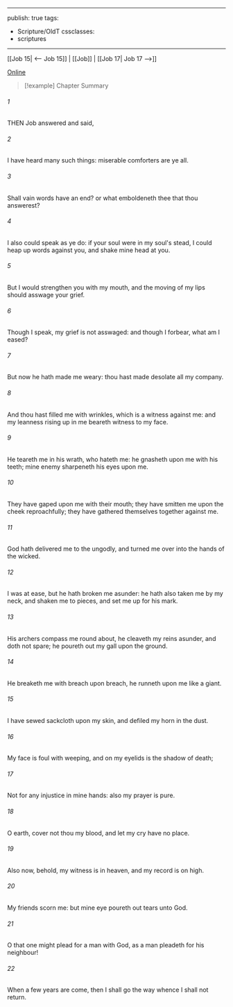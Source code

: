 

---
publish: true
tags:
  - Scripture/OldT
cssclasses:
  - scriptures
---
[[Job 15| <-- Job 15]] | [[Job]] | [[Job 17| Job 17 -->]]

[Online](https://churchofjesuschrist.org/study/scriptures/ot/job/16?lang=eng)

>[!example] Chapter Summary
>
###### 1
THEN Job answered and said,
###### 2
I have heard many such things: miserable comforters are ye all.
###### 3
Shall vain words have an end?  or what emboldeneth thee that thou answerest?
###### 4
I also could speak as ye do: if your soul were in my soul's stead, I could heap up words against you, and shake mine head at you.
###### 5
But I would strengthen you with my mouth, and the moving of my lips should asswage your grief.
###### 6
Though I speak, my grief is not asswaged: and though I forbear, what am I eased?
###### 7
But now he hath made me weary: thou hast made desolate all my company.
###### 8
And thou hast filled me with wrinkles, which is a witness against me: and my leanness rising up in me beareth witness to my face.
###### 9
He teareth me in his wrath, who hateth me: he gnasheth upon me with his teeth; mine enemy sharpeneth his eyes upon me.
###### 10
They have gaped upon me with their mouth; they have smitten me upon the cheek reproachfully; they have gathered themselves together against me.
###### 11
God hath delivered me to the ungodly, and turned me over into the hands of the wicked.
###### 12
I was at ease, but he hath broken me asunder: he hath also taken me by my neck, and shaken me to pieces, and set me up for his mark.
###### 13
His archers compass me round about, he cleaveth my reins asunder, and doth not spare; he poureth out my gall upon the ground.
###### 14
He breaketh me with breach upon breach, he runneth upon me like a giant.
###### 15
I have sewed sackcloth upon my skin, and defiled my horn in the dust.
###### 16
My face is foul with weeping, and on my eyelids is the shadow of death;
###### 17
Not for any injustice in mine hands: also my prayer is pure.
###### 18
O earth, cover not thou my blood, and let my cry have no place.
###### 19
Also now, behold, my witness is in heaven, and my record is on high.
###### 20
My friends scorn me: but mine eye poureth out tears unto God.
###### 21
O that one might plead for a man with God, as a man pleadeth for his neighbour!
###### 22
When a few years are come, then I shall go the way whence I shall not return.



